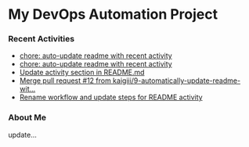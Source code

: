 # My DevOps Automation Project

### Recent Activities
<!-- activity:START -->
- [chore: auto-update readme with recent activity](https://github.com/kaigiii/mybowling-app/commit/70a2e59f525d036a25165f44a7e8527882849b69)
- [chore: auto-update readme with recent activity](https://github.com/kaigiii/mybowling-app/commit/f8e05672897ac00f2d0113306e43ae4dd9c97743)
- [Update activity section in README.md](https://github.com/kaigiii/mybowling-app/commit/98708ebd6214d5b9457bfe188728ee10c777c393)
- [Merge pull request #12 from kaigiii/9-automatically-update-readme-wit…](https://github.com/kaigiii/mybowling-app/commit/a2b957f1c6be87bce56f6809ff219868879a25c7)
- [Rename workflow and update steps for README activity](https://github.com/kaigiii/mybowling-app/commit/641644af22ca8a9e43d36336094b419a9874ac5a)
<!-- activity:END -->

### About Me
<!-- MYLINKS:START -->
<!-- MYLINKS:END -->

update...
